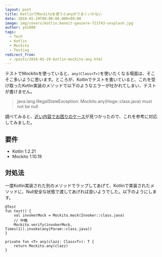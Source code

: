 ```yaml
---
layout: post
title: KotlinでMockitoを使うとanyがうまくいかない
date: 2018-05-29T00:00:00.000+09:00
image: img/covers/kotlin.benoit-gauzere-721743-unsplash.jpg
author: yo1000
tags:
  - Tech
  - Kotlin
  - Mockito
  - Testing
redirect_from:
  - /posts/2018-05-29-kotlin-mockito-any.html
---
```


テストでMockitoを使っていると、`any(Class<T>)`を使いたくなる場面は、そこそこ多いように思います。ところが、Kotlinでテストを書いていると、これを受け取ったKotlin実装のメソッドで以下のようなエラーが吐かれてしまい、テストが書けません。

> java.lang.IllegalStateException: Mockito.any(Hoge::class.java) must not be null

調べてみると、[近い内容でお困りのケース](https://qiita.com/ko2ic/items/9a0b76f54e9e5e203d77)が見つかったので、これを参考に対応してみました。


## 要件
- Kotlin 1.2.21
- Mockito 1.10.19


## 対処法
一度Kotlin実装された別のメソッドでラップしてあげて、Kotlinで実装されたメソッドに、Null安全な状態で渡してあげれば良いようでした。以下のようにします。

```kotlin{numberLines:true}
@Test
fun test() {
    val invokerMock = Mockito.mock(Invoker::class.java)
    // 中略
    Mockito.verify(invokerMock, Times(1)).invoke(any(Param::class.java))
}

private fun <T> any(clazz: Class<T>): T {
    return Mockito.any(clazz)
}
```
